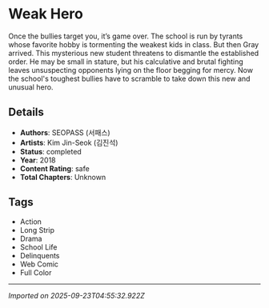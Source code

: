 # Weak Hero

Once the bullies target you, it’s game over. The school is run by tyrants whose favorite hobby is tormenting the weakest kids in class. But then Gray arrived. This mysterious new student threatens to dismantle the established order. He may be small in stature, but his calculative and brutal fighting leaves unsuspecting opponents lying on the floor begging for mercy. Now the school's toughest bullies have to scramble to take down this new and unusual hero.

## Details
- **Authors**: SEOPASS (서패스)
- **Artists**: Kim Jin-Seok (김진석)
- **Status**: completed
- **Year**: 2018
- **Content Rating**: safe
- **Total Chapters**: Unknown

## Tags
- Action
- Long Strip
- Drama
- School Life
- Delinquents
- Web Comic
- Full Color

---
*Imported on 2025-09-23T04:55:32.922Z*
